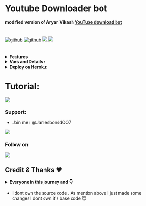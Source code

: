 # Youtube Downloader bot
#### modified version of Aryan Vikash [YouTube download bot](https://github.com/aryanvikash/Youtube-Downloader-Bot)

#

<p align="left">
<a href="https://github.com/OO7ROBOT/YouTubeDownloaderBot/stargazers"><img alt="github" src="https://img.shields.io/github/stars/OO7ROBOT/YouTubeDownloaderBot?style=flat-square&color=yellow"/></a>
<a href="https://github.com/OO7ROBOT/YouTubeDownloaderBot/fork"><img alt="github" src="https://img.shields.io/github/forks/OO7ROBOT/YouTubeDownloaderBot?style=flat-square&color=orange"/></a>     
  <a href="https://github.com/OO7ROBot/YouTubeDownloaderBot/stargazers">
    <img src="https://img.shields.io/github/stars/OO7ROBot/YouTubeDownloaderBot?style=social">
  </a>
  <a href="https://github.com/OO7ROBot/YouTubeDownloaderBot/fork">
    <img src="https://img.shields.io/github/forks/OO7ROBot/YouTubeDownloaderBot?label=Fork&style=social">
  </a>  
</p>


#

<details>
  <summary><b>Features</b></summary>
  
- [x] Lightning Fast Download

- [ ] YouTube Shorts video

- [ ] Playlist support
</details>


<details>
  <summary><b>Vars and Details :</b></summary>

`API_ID` : Goto [my.telegram.org](https://my.telegram.org) to obtain this.

`API_HASH` : Goto [my.telegram.org](https://my.telegram.org) to obtain this.

`BOT_TOKEN` : Get the bot token from [@BotFather](https://telegram.dog/BotFather)
  
`AUTH_USERS` : Get your user id, Goto [@MissRose_bot](https://telegram.me/MissRose_bot) and type `/id`
</details>

<details>
  <summary><b>Deploy on Heroku:</b></summary>


1. Fork This Repo <br>
2. Click on the button to Deploy and fill the variables <br>
  
Press the below button to  deploy on Heroku <br>
  
[![Deploy](https://www.herokucdn.com/deploy/button.svg)](https://heroku.com/deploy?template=https://github.com/lawraaa/YouTube-Downloader-V2-Z-Bots)


</details>

# Tutorial:
<a href="https://youtu.be/hIJRofd0JIA"><img src="https://img.shields.io/badge/%E2%9A%A1-Click%20here%20Tutorial-blue"></a>

### Support:

* Join me। @JamesbonddOO7

<a href="https://telegram.me/nothing"><img src="https://img.shields.io/badge/%E2%9A%A1-Join%20Telegram%20Channel-yellow"></a>

### Follow on:

<p align="left">
<a href="https://github.com/madtoazenzio"><img src="https://img.shields.io/badge/GitHub-Follow%20on%20GitHub-inactive.svg?logo=github"></a>
</p>

## Credit & Thanks ❤️
<details>
  <summary><b>Everyone in this journey and 👇</b></summary>
  
* [@JamesbonddOO7](https://github.com/lawraaa) Original base Repo Owner
* [@JamesbonddOO7](https://telegram.dog/@JamesbonddOO7) for his [@JamesbonddOO7](https://github.com/lawraaa/AnyDLBot)
* [@JamesbonddOO7](https://telegram.me/@JamesbonddOO7) for No Reason 😌
</details>

* I dont own the source code . As mention above I just made some changes I dont own it's base code 😇
